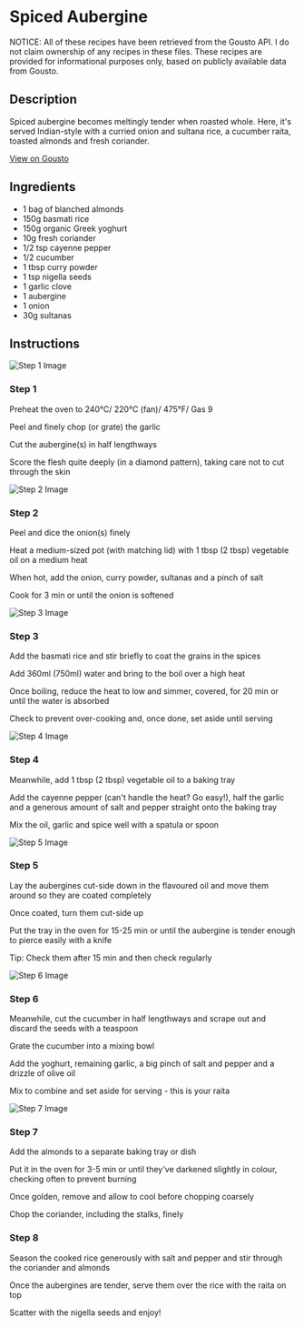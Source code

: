 # Spiced Aubergine 

NOTICE: All of these recipes have been retrieved from the Gousto API. I do not claim ownership of any recipes in these files. These recipes are provided for informational purposes only, based on publicly available data from Gousto.

## Description

Spiced aubergine becomes meltingly tender when roasted whole. Here, it's served Indian-style with a curried onion and sultana rice, a cucumber raita, toasted almonds and fresh coriander.

[View on Gousto](https://www.gousto.co.uk/recipes/cookbook/spiced-aubergine)

## Ingredients

- 1 bag of blanched almonds
- 150g basmati rice 
- 150g organic Greek yoghurt
- 10g fresh coriander
- 1/2 tsp cayenne pepper
- 1/2 cucumber
- 1 tbsp curry powder
- 1 tsp nigella seeds
- 1 garlic clove
- 1 aubergine 
- 1 onion
- 30g sultanas

## Instructions

![Step 1 Image](https://production-media.gousto.co.uk/cms/recipe-step-image/477.-step-1-x200.jpg)

### Step 1

Preheat the oven to 240&deg;C/ 220&deg;C (fan)/ 475&deg;F/ Gas 9


Peel and finely chop (or grate) the garlic


Cut the aubergine<span class="text-danger">(s)</span> in half lengthways


Score the flesh quite deeply (in a diamond pattern), taking care not to cut through the skin

![Step 2 Image](https://production-media.gousto.co.uk/cms/recipe-step-image/477.-step-2-x200.jpg)

### Step 2

Peel and dice the onion<span class="text-danger">(s)</span> finely


Heat a medium-sized pot (with matching lid) with 1 tbsp <span class="text-danger">(2 tbsp)</span> vegetable oil on a medium heat


When hot, add the onion, curry powder, sultanas and a pinch of salt


Cook for 3 min or until the onion is softened

![Step 3 Image](https://production-media.gousto.co.uk/cms/recipe-step-image/477.-step-3-x200.jpg)

### Step 3

Add the basmati rice and stir briefly to coat the grains in the spices


Add 360ml <span class="text-danger">(750ml)</span> water and bring to the boil over a high heat


Once boiling, reduce the heat to low and simmer, covered, for 20 min or until the water is absorbed


Check to prevent over-cooking and, once done, set aside until serving

![Step 4 Image](https://production-media.gousto.co.uk/cms/recipe-step-image/477.-step-4-x200.jpg)

### Step 4

Meanwhile, add 1 tbsp <span class="text-danger">(2 tbsp)</span> vegetable oil to a baking tray


Add the cayenne pepper (can't handle the heat? Go easy!), half the garlic and a generous amount of salt and pepper straight onto the baking tray


Mix the oil, garlic and spice well with a spatula or spoon

![Step 5 Image](https://production-media.gousto.co.uk/cms/recipe-step-image/477.-step-5-x200.jpg)

### Step 5

Lay the aubergines cut-side down in the flavoured oil and move them around so they are coated completely


Once coated, turn them cut-side up


Put the tray in the oven for 15-25 min or until the aubergine is tender enough to pierce easily with a knife


Tip: Check them after 15 min and then check regularly

![Step 6 Image](https://production-media.gousto.co.uk/cms/recipe-step-image/477.-step-6-x200.jpg)

### Step 6

Meanwhile, cut the cucumber in half lengthways and scrape out and discard the seeds with a teaspoon


Grate the cucumber into a mixing bowl&nbsp;


Add the yoghurt, remaining garlic, a big pinch of salt and pepper and a drizzle of olive oil


Mix to combine and set aside for serving - this is your raita

![Step 7 Image](https://production-media.gousto.co.uk/cms/recipe-step-image/477.-step-7-x200.jpg)

### Step 7

Add the almonds to a separate baking tray or dish


Put it in the oven for 3-5 min or until they've darkened slightly in colour, checking often to prevent burning


Once golden, remove and allow to cool before chopping coarsely&nbsp;


Chop the coriander, including the stalks, finely

### Step 8

Season the cooked rice generously with salt and pepper and stir through the coriander and almonds


Once the aubergines are tender, serve them over the rice with the raita on top


Scatter with the nigella seeds and enjoy!

